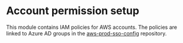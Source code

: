 # Account permission setup

This module contains IAM policies for AWS accounts. The policies are linked to Azure AD groups in the [aws-prod-sso-config](https://github.com/NHSDigital/aws-prod-sso-config) repository.
